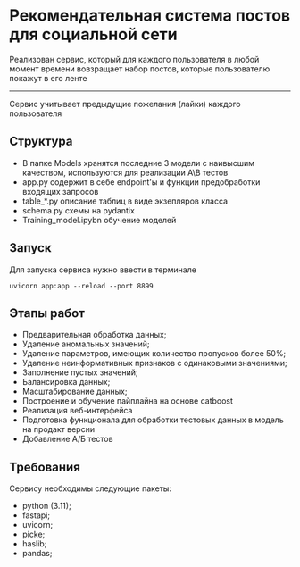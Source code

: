 # Рекомендательная система постов для социальной сети
Реализован сервис, который для каждого пользователя в любой момент времени вовзращает набор постов, которые пользователю покажут в его ленте
___

Сервис учитывает предыдущие пожелания (лайки) каждого пользователя

## Структура
- В папке Models хранятся последние 3 модели с наивысшим качеством, используются для реализации А\В тестов
- app.py содержит в себе endpoint'ы и функции предобработки входящих запросов
- table_*.py описание таблиц в виде экзепляров класса
- schema.py схемы на pydantix
- Training_model.ipybn обучение моделей

## Запуск
Для запуска сервиса нужно ввести в терминале

    uvicorn app:app --reload --port 8899 

## Этапы работ
- Предварительная обработка данных;
- Удаление аномальных значений;
- Удаление параметров, имеющих количество пропусков более 50%;
- Удаление неинформативных признаков с одинаковыми значениями;
- Заполнение пустых значений;
- Балансировка данных;
- Масштабирование данных;
- Построение и обучение пайплайна на основе catboost
- Реализация веб-интерфейса
- Подготовка функционала для обработки тестовых данных в модель на продакт версии
- Добавление А/Б тестов
  
## Требования
Сервису необходимы следующие пакеты:
- python (3.11);
- fastapi;
- uvicorn;
- picke;
- haslib; 
- pandas;
